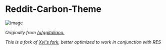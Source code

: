 # Reddit-Carbon-Theme
![image](https://user-images.githubusercontent.com/18603393/111605234-8165f700-87ac-11eb-82a6-56e39033fa39.png)

_Originally from [/u/ggitaliano.](https://www.reddit.com/user/ggitaliano)_

_This is a fork of [Xyl's fork](https://userstyles.org/styles/161093/carbon-for-reddit), better optimized to work in conjunction with RES_
